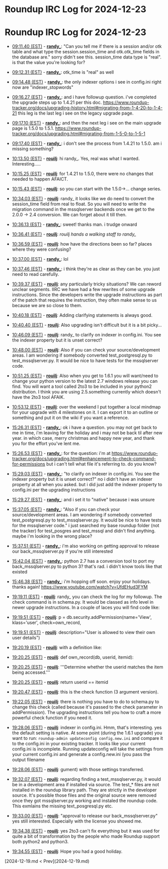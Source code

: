 # Roundup IRC Log for 2024-12-23 #
# Roundup IRC Log for 2024-12-23
* <a href="#09:11.40" id="09:11.40">09:11.40 (EST)</a> - __[randy_](https://github.com/randy_)__: "Can you tell me if there is a session and/or otk table and what type the session.session_time and otk.otk_time fields in the database are." sorry didn't see this. session_time data type is "real". is that the value you're looking for?
* <a href="#09:12.31" id="09:12.31">09:12.31 (EST)</a> - __[randy_](https://github.com/randy_)__: otk_time is "real" as well

* <a href="#09:14.48" id="09:14.48">09:14.48 (EST)</a> - __[randy_](https://github.com/randy_)__: the only indexer options i see in config.ini right now are "indexer_stopwords"

* <a href="#09:16.27" id="09:16.27">09:16.27 (EST)</a> - __[randy_](https://github.com/randy_)__: and i have followup question. i've completed the upgrade steps up to 1.4.21 per this doc. <https://www.roundup-tracker.org/docs/upgrading-history.html#migrating-from-1-4-20-to-1-4-21> this leg is the last leg i see on the legacy upgrade page.

* <a href="#09:17.10" id="09:17.10">09:17.10 (EST)</a> - __[randy_](https://github.com/randy_)__: and then the next leg i see on the main upgrade page is 1.5.0 to 1.5.1. <https://www.roundup-tracker.org/docs/upgrading.html#migrating-from-1-5-0-to-1-5-1>
* <a href="#09:17.40" id="09:17.40">09:17.40 (EST)</a> - __[randy_](https://github.com/randy_)__: i don't see the process from 1.4.21 to 1.5.0. am i missing something?

* <a href="#10:13.50" id="10:13.50">10:13.50 (EST)</a> - __[rouilj](https://github.com/rouilj)__: hi randy_. Yes, real was what I wanted. Interesting.....

* <a href="#10:15.25" id="10:15.25">10:15.25 (EST)</a> - __[rouilj](https://github.com/rouilj)__: for 1.4.21 to 1.5.0, there were no changes that needed to happen AFAICT.
* <a href="#10:15.43" id="10:15.43">10:15.43 (EST)</a> - __[rouilj](https://github.com/rouilj)__: so you can start with the 1.5.0->... change series.

* <a href="#10:34.03" id="10:34.03">10:34.03 (EST)</a> - __[rouilj](https://github.com/rouilj)__: randy_ it looks like we do need to convert the session_time field from real to float. So you will need to write the migration command in the mssqlserver backends once we get to the 2.0.0 -> 2.4 conversion. We can forget about it till then.

* <a href="#10:36.13" id="10:36.13">10:36.13 (EST)</a> - __[randy_](https://github.com/randy_)__: sweet! thanks man. i trudge onward
* <a href="#10:36.41" id="10:36.41">10:36.41 (EST)</a> - __[rouilj](https://github.com/rouilj)__: *rouilj hands a walking staff to randy_*
* <a href="#10:36.59" id="10:36.59">10:36.59 (EST)</a> - __[rouilj](https://github.com/rouilj)__: how have the directions been so far? places where they were confusing?
* <a href="#10:37.00" id="10:37.00">10:37.00 (EST)</a> - __[randy_](https://github.com/randy_)__: lol

* <a href="#10:37.46" id="10:37.46">10:37.46 (EST)</a> - __[randy_](https://github.com/randy_)__: i think they're as clear as they can be. you just need to read carefully.

* <a href="#10:39.37" id="10:39.37">10:39.37 (EST)</a> - __[rouilj](https://github.com/rouilj)__: any particularly tricky situations? We can reword unclear segments. IIRC we have had a few rewrites of some upgrade instructions. Since the developers write the upgrade instructions as part of the patch that requires the instruction, they often make sense to us because we are so close to them.

* <a href="#10:40.18" id="10:40.18">10:40.18 (EST)</a> - __[rouilj](https://github.com/rouilj)__: Adding clarifying statements is always good.
* <a href="#10:40.40" id="10:40.40">10:40.40 (EST)</a> - __[rouilj](https://github.com/rouilj)__: Also upgrading isn't difficult but it is a bit picky...

* <a href="#10:46.09" id="10:46.09">10:46.09 (EST)</a> - __[rouilj](https://github.com/rouilj)__: randy_ to clarify on indexer in config.ini. You see the indexer property but it is unset correct?

* <a href="#10:48.00" id="10:48.00">10:48.00 (EST)</a> - __[rouilj](https://github.com/rouilj)__: Also if you can check your source/development areas. I am wondering if somebody converted test_postgresql.py to test_mssqlserver.py. It would be nice to have tests for the mssqlserver code.

* <a href="#10:51.25" id="10:51.25">10:51.25 (EST)</a> - __[rouilj](https://github.com/rouilj)__: Also when you get to 1.6.1 you will want/need to change your python version to the latest 2.7 windows release you can find. You will want a tool called 2to3 to be included in your python2 distribution. I think you are using 2.5.something currently which doesn't have the 2to3 tool AFAIK.

* <a href="#10:53.12" id="10:53.12">10:53.12 (EST)</a> - __[rouilj](https://github.com/rouilj)__: over the weekend I put together a local mindmap for your upgrade with 4 milestones on it. I can export it to an outline or something and put it on the wiki if you want a reference.

* <a href="#15:26.31" id="15:26.31">15:26.31 (EST)</a> - __[randy_](https://github.com/randy_)__: ok i have a question. you may not get back to me in time, i'm leaving for the holiday and i may not be back til after new year. in which case, merry christmas and happy new year, and thank you for the effort you've lent me.

* <a href="#15:26.53" id="15:26.53">15:26.53 (EST)</a> - __[randy_](https://github.com/randy_)__: for the question: i'm at <https://www.roundup-tracker.org/docs/upgrading.html#enhancement-to-check-command-for-permissions> but i can't tell what file it's referring to. do you know?

* <a href="#15:29.03" id="15:29.03">15:29.03 (EST)</a> - __[randy_](https://github.com/randy_)__: "to clarify on indexer in config.ini. You see the indexer property but it is unset correct?" no i didn't have an indexer property at all when you asked. but i did just add the indexer property to config.ini per the upgrading instructions
* <a href="#15:29.27" id="15:29.27">15:29.27 (EST)</a> - __[randy_](https://github.com/randy_)__: and i set it to "native" because i was unsure

* <a href="#15:37.05" id="15:37.05">15:37.05 (EST)</a> - __[randy_](https://github.com/randy_)__: "Also if you can check your source/development areas. I am wondering if somebody converted test_postgresql.py to test_mssqlserver.py. It would be nice to have tests for the mssqlserver code." i just searched my base roundup folder (not the tracker) for test_posgres and test_mssql and didn't find anything. maybe i'm looking in the wrong place?
* <a href="#15:37.51" id="15:37.51">15:37.51 (EST)</a> - __[randy_](https://github.com/randy_)__: i'm also working on getting approval to release our back_mssqlserver.py if you're still interested

* <a href="#15:42.04" id="15:42.04">15:42.04 (EST)</a> - __[randy_](https://github.com/randy_)__: python 2.7 has a conversion tool to port my back_mssqlserver.py to python 3? that's rad. i didn't know tools like that existed

* <a href="#15:46.38" id="15:46.38">15:46.38 (EST)</a> - __[randy_](https://github.com/randy_)__: i'm hopping off soon. enjoy your holidays. thanks again! <https://www.youtube.com/watch?v=UfdEHud3FYM>

* <a href="#19:19.11" id="19:19.11">19:19.11 (EST)</a> - __[rouilj](https://github.com/rouilj)__: randy_ you can check the log for my followup. The check command is in schema.py. It would be classed as info level in newer upgrade instructions. In a couple of laces you will find code like:

* <a href="#19:19.51" id="19:19.51">19:19.51 (EST)</a> - __[rouilj](https://github.com/rouilj)__: p = db.security.addPermission(name='View', klass='user', check=own_record,
* <a href="#19:19.51" id="19:19.51">19:19.51 (EST)</a> - __[rouilj](https://github.com/rouilj)__: description="User is allowed to view their own user details")
* <a href="#19:20.19" id="19:20.19">19:20.19 (EST)</a> - __[rouilj](https://github.com/rouilj)__: with a definition like:
* <a href="#19:20.25" id="19:20.25">19:20.25 (EST)</a> - __[rouilj](https://github.com/rouilj)__: def own_record(db, userid, itemid):
* <a href="#19:20.25" id="19:20.25">19:20.25 (EST)</a> - __[rouilj](https://github.com/rouilj)__: '''Determine whether the userid matches the item being accessed.'''
* <a href="#19:20.25" id="19:20.25">19:20.25 (EST)</a> - __[rouilj](https://github.com/rouilj)__: return userid == itemid

* <a href="#19:20.47" id="19:20.47">19:20.47 (EST)</a> - __[rouilj](https://github.com/rouilj)__: this is the check function (3 argument version).

* <a href="#19:22.05" id="19:22.05">19:22.05 (EST)</a> - __[rouilj](https://github.com/rouilj)__: there is nothing you have to do to schema.py to change this check (called because it's passed to the check parameter in addPermission). The upgrading instructions tell you how to  craft a more powerful check function if you need it.

* <a href="#19:28.06" id="19:28.06">19:28.06 (EST)</a> - __[rouilj](https://github.com/rouilj)__: indexer in config.ini. Hmm, that's interesting. yes the default setting is native. At some point (during the 1.6.1 upgrade) you want to run: `roundup-admin updateconfig config.new.ini` and compare it to the  config.ini in your existing tracker. It looks like your current config.ini is incomplete. Running updateconfig will take the settings from your current config.ini and generate a config.new.ini  (you pass the output filename
* <a href="#19:28.06" id="19:28.06">19:28.06 (EST)</a> - __[rouilj](https://github.com/rouilj)__: gument) with those settings transferred.

* <a href="#19:32.07" id="19:32.07">19:32.07 (EST)</a> - __[rouilj](https://github.com/rouilj)__: regarding finding a test_mssqlserver.py, it would be in a development area if installed via source. The test_* files are not installed in the roundup library path. They are strictly in the developer source. It's possible those files and the original source were removed once they got mssqlserver.py working and instaled the roundup code. This exmlains the missing text_posgresql.py etc.
* <a href="#19:33.00" id="19:33.00">19:33.00 (EST)</a> - __[rouilj](https://github.com/rouilj)__: "approval to release our back_mssqlserver.py" yes still interested. Especially with the license you showed me.

* <a href="#19:34.38" id="19:34.38">19:34.38 (EST)</a> - __[rouilj](https://github.com/rouilj)__: yes 2to3 can't fix everything but it was used for quite a bit of transformation by the people who made Roundup support both python2 and python3.
* <a href="#19:34.55" id="19:34.55">19:34.55 (EST)</a> - __[rouilj](https://github.com/rouilj)__: Hope you had a good holiday.

<div class="inpage-footer">
[2024-12-19.md < Prev](2024-12-19.md)
</div>
